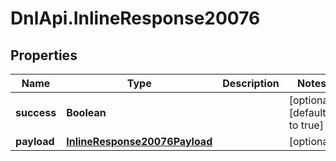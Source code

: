 # DnlApi.InlineResponse20076

## Properties
Name | Type | Description | Notes
------------ | ------------- | ------------- | -------------
**success** | **Boolean** |  | [optional] [default to true]
**payload** | [**InlineResponse20076Payload**](InlineResponse20076Payload.md) |  | [optional] 


